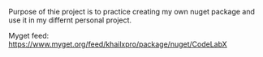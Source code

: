 Purpose of thie project is to practice creating my own nuget package and use it in my differnt personal project.

Myget feed: https://www.myget.org/feed/khailxpro/package/nuget/CodeLabX
